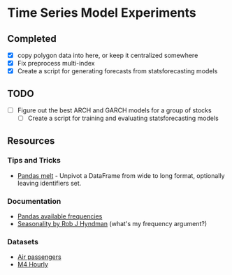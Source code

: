 # Time Series Model Experiments

## Completed
- [X] copy polygon data into here, or keep it centralized somewhere
- [X] Fix preprocess multi-index
- [X] Create a script for generating forecasts from statsforecasting models
  
## TODO
- [ ] Figure out the best ARCH and GARCH models for a group of stocks
  - [ ] Create a script for training and evaluating statsforecasting models

## Resources

### Tips and Tricks
- [Pandas melt](https://pandas.pydata.org/docs/reference/api/pandas.melt.html) - Unpivot a DataFrame from wide to long format, optionally leaving identifiers set.

### Documentation
- [Pandas available frequencies](https://pandas.pydata.org/pandas-docs/stable/user_guide/timeseries.html#offset-aliases)
- [Seasonality by Rob J Hyndman](https://robjhyndman.com/hyndsight/seasonal-periods/) (what's my frequency argument?)

### Datasets
- [Air passengers]('https://datasets-nixtla.s3.amazonaws.com/air-passengers.csv')
- [M4 Hourly](https://datasets-nixtla.s3.amazonaws.com/m4-hourly.parquet')